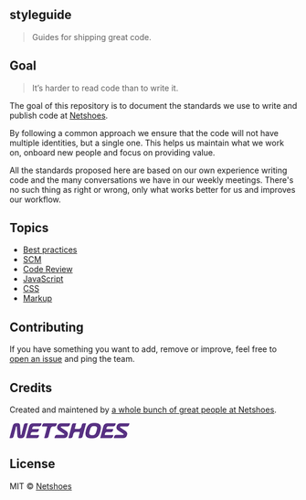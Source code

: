 ## styleguide

> Guides for shipping great code.

## Goal

> It’s harder to read code than to write it.

The goal of this repository is to document the standards we use to write and publish code at [Netshoes](http://netshoes.com.br).

By following a common approach we ensure that the code will not have multiple identities, but a single one. This helps us maintain what we work on, onboard new people and focus on providing value.

All the standards proposed here are based on our own experience writing code and the many conversations we have in our weekly meetings. There's no such thing as right or wrong, only what works better for us and improves our workflow.

## Topics

* [Best practices](/best-practices/README.md)
* [SCM](scm/README.md)
* [Code Review](code-review/README.md)
* [JavaScript](/javascript/README.md)
* [CSS](css/README.md)
* [Markup](markup/README.md)

## Contributing

If you have something you want to add, remove or improve, feel free to [open an issue](https://github.com/netshoes/styleguide/issues/new) and ping the team.

## Credits

Created and maintened by [a whole bunch of great people at Netshoes](./graphs/contributors).

![Netshoes](./netshoes.png)

## License

MIT © [Netshoes](http://netshoes.com.br)
